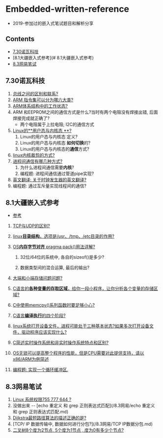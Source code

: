 # Embedded-written-reference
+ 2019-参加过的嵌入式笔试题目和解析分享

## Contents

+ [7.30诺瓦科技](#7.30诺瓦科技)
+ [8.1大疆嵌入式参考](# 8.1大疆嵌入式参考)
+ [8.3网易笔试](#8.3网易笔试)

## 7.30诺瓦科技

1. [总线之间的区别和联系?](https://luckywater.top/2019/07/29/SerialBus/)
2. [ARM 指令集可以分为哪六大类?](https://luckywater.top/2019/08/02/ARM体系结构/)
3. [ARM体系结构中的工作状态?](https://luckywater.top/2019/08/02/ARM体系结构/)
4. ARM 和EEPROM之间的通信方式是什么?当时有两个电阻没有焊接出错, 后面焊接完成就正确了?
   - 两个电阻属于上拉电阻; I2C的通信方式
5. [Linux的**用户态与内核态 **?](https://luckywater.top/2019/08/02/linux用户和内核/)
   1. Linux的用户态与内核态 定义?
   2. Linux的用户态与内核态 **如何切换**的? 
   3. Linux的用户态与内核态的**通信**方式?
6. [linux内核裁剪的方式?](/7.30诺瓦科技/linux内核裁剪的方式.md)
7. [进程间通信有哪几种方式?](https://luckywater.top/2019/08/02/进程间通信的几种方式/)
   1. 为什么进程间通信需要**内核**?
   2. 编程题: 进程间通信通过管道pipe实现?
8. [英文翻译: 关于时钟发生器的英文翻译?](/7.30诺瓦科技/关于时钟发生器的英文翻译.md)
9. 编程题: 通过互斥量实现线程间的通信?

## 8.1大疆嵌入式参考

+ [参考](https://blog.csdn.net/qq_38410730/article/details/80951443)

1. [TCP与UDP的区别?](https://luckywater.top/2019/05/06/TcpIp/)

2. [linux**目录结构**，选项是/usr、/tmp、/etc目录的作用?](/8.1Dji大疆/linux目录结构.md)

3. [OS**内存字节对齐** pragma pack()用法详解?](https://luckywater.top/2019/08/02/PragmaPack/)

   1. 32位/64位的系统中, 各自的sizeof()是多少?

   2. 数据类型间的混合运算, 最后的输出?

4. [大端和小端存储问题问题?](/8.1Dji大疆/大端小端存储问题.md)

5. [C语言的**各种变量的存取区域**，给你一段小程序，让你分析各个变量的存储区域?](/8.1Dji大疆/C变量存储区域.md)

6. [C中使用memcpy()系列函数时要足够小心?](/8.1Dji大疆/C函数使用注意.md)

7. [C语言**编译执行**的四个阶段?](/8.1Dji大疆/C语言编译执行的四个阶段.md)

8. [linux系统打开设备文件，进程可能处于三种基本状态?如果多次打开设备文件，驱动程序应该实现什么?](/8.1Dji大疆/linux系统打开设备文件处于的状态.md)

9. [C简述实时操作系统和非实时操作系统特点和区别?](/8.1Dji大疆/C的static作用.md)

10. [OS无锁可以提高整个程序的性能，但是CPU需要对此提供支持，请以x86/ARM为例简述](/8.1Dji大疆/cpu对锁的支持.md)

11. [编程题:  实现一个循环缓冲区.](https://github.com/quronghui/OSIntroduction/blob/master/6_circularBuffe/circularReadWrite.c)

## 8.3网易笔试

1. [Linux 系统权限755 777 644 ?](/8.3网易/LInux系统权限.md)
2. 没做出来 -- [echo 重定义 和 grep 正则表达式匹配](/8.3网易/echo 重定义 和 grep 正则表达式匹配.md)
3. [Dijkstra最短路径算法的描述正确的是?](/8.3网易/Dijkstra最短路径算法的描述.md)
4. [TCP/ IP 数据传输中, 数据如何进行分包?](/8.3网易/TCP IP数据分包.md)
5. [二叉树8个度为2节点, 5个度为1节点 , 度为0有多少个节点?](/8.3网易/二叉树节点和度.md)